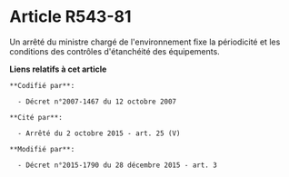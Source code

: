 # Article R543-81

Un arrêté du ministre chargé de l'environnement fixe la périodicité et les conditions des contrôles d'étanchéité des
équipements.

**Liens relatifs à cet article**

	**Codifié par**:

	  - Décret n°2007-1467 du 12 octobre 2007

	**Cité par**:

	  - Arrêté du 2 octobre 2015 - art. 25 (V)

	**Modifié par**:

	  - Décret n°2015-1790 du 28 décembre 2015 - art. 3
